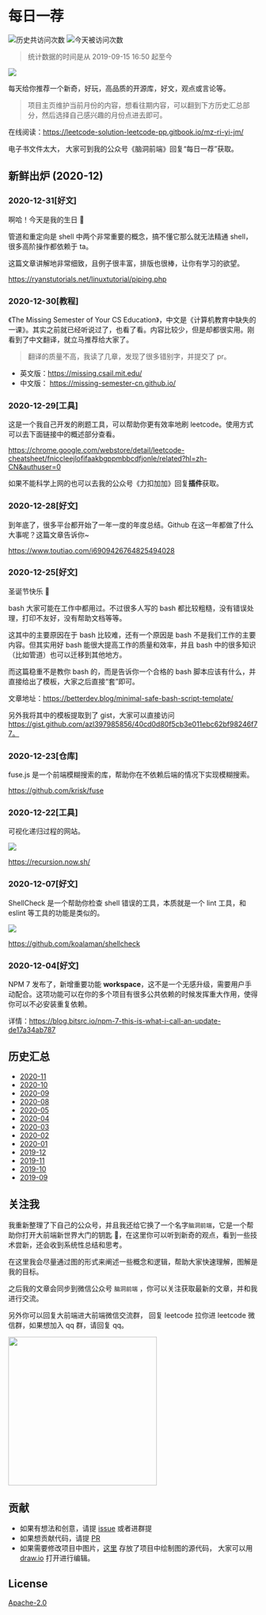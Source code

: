 # 每日一荐

![历史共访问次数](https://visitor-count-badge.herokuapp.com/total.svg?repo_id=azl397985856.daily-featured)
![今天被访问次数](https://visitor-count-badge.herokuapp.com/today.svg?repo_id=azl397985856.daily-featured)

> 统计数据的时间是从 2019-09-15 16:50 起至今

![](https://tva1.sinaimg.cn/large/006y8mN6ly1g8d0sktqrwj30hs07maae.jpg)

每天给你推荐一个新奇，好玩，高品质的开源库，好文，观点或言论等。

> 项目主页维护当前月份的内容，想看往期内容，可以翻到下方历史汇总部分，然后选择自己感兴趣的月份点进去即可。

在线阅读：https://leetcode-solution-leetcode-pp.gitbook.io/mz-ri-yi-jm/

电子书文件太大， 大家可到我的公众号《脑洞前端》回复“每日一荐”获取。

## 新鲜出炉 (2020-12)

### 2020-12-31[好文]

啊哈！今天是我的生日 🎂

管道和重定向是 shell 中两个非常重要的概念，搞不懂它那么就无法精通 shell，很多高阶操作都依赖于 ta。

这篇文章讲解地非常细致，且例子很丰富，排版也很棒，让你有学习的欲望。

https://ryanstutorials.net/linuxtutorial/piping.php

### 2020-12-30[教程]

《The Missing Semester of Your CS Education》，中文是《计算机教育中缺失的一课》。其实之前就已经听说过了，也看了看。内容比较少，但是却都很实用。刚看到了中文翻译，就立马推荐给大家了。

> 翻译的质量不高，我读了几章，发现了很多错别字，并提交了 pr。

- 英文版：https://missing.csail.mit.edu/
- 中文版： https://missing-semester-cn.github.io/

### 2020-12-29[工具]

这是一个我自己开发的刷题工具，可以帮助你更有效率地刷 leetcode。使用方式可以去下面链接中的概述部分查看。

https://chrome.google.com/webstore/detail/leetcode-cheatsheet/fniccleejlofifaakbgppmbbcdfjonle/related?hl=zh-CN&authuser=0

如果不能科学上网的也可以去我的公众号《力扣加加》回复**插件**获取。

### 2020-12-28[好文]

到年底了，很多平台都开始了一年一度的年度总结。Github 在这一年都做了什么大事呢？这篇文章告诉你~

https://www.toutiao.com/i6909426764825494028

### 2020-12-25[好文]

圣诞节快乐 🎄

bash 大家可能在工作中都用过。不过很多人写的 bash 都比较粗糙，没有错误处理，打印不友好，没有帮助文档等等。

这其中的主要原因在于 bash 比较难，还有一个原因是 bash 不是我们工作的主要内容。但其实用好 bash 能很大提高工作的质量和效率，并且 bash 中的很多知识（比如管道）也可以迁移到其他地方。

而这篇稳重不是教你 bash 的，而是告诉你一个合格的 bash 脚本应该有什么，并直接给出了模板，大家之后直接“套”即可。

文章地址：https://betterdev.blog/minimal-safe-bash-script-template/

另外我将其中的模板提取到了 gist，大家可以直接访问 https://gist.github.com/azl397985856/40cd0d80f5cb3e011ebc62bf98246f77。

### 2020-12-23[仓库]

fuse.js 是一个前端模糊搜索的库，帮助你在不依赖后端的情况下实现模糊搜索。

https://github.com/krisk/fuse

### 2020-12-22[工具]

可视化递归过程的网站。

![](https://tva1.sinaimg.cn/large/0081Kckwly1glxvy2lyyej31fp0otn2c.jpg)

https://recursion.now.sh/

### 2020-12-07[好文]

ShellCheck 是一个帮助你检查 shell 错误的工具，本质就是一个 lint 工具，和 eslint 等工具的功能是类似的。

![](https://tva1.sinaimg.cn/large/0081Kckwly1gmboimrvc3j30fc05ldgb.jpg)

https://github.com/koalaman/shellcheck

### 2020-12-04[好文]

NPM 7 发布了，新增重要功能 **workspace**，这不是一个无感升级，需要用户手动配合。这项功能可以在你的多个项目有很多公共依赖的时候发挥重大作用，使得你可以不必安装重复依赖。

详情：https://blog.bitsrc.io/npm-7-this-is-what-i-call-an-update-de17a34ab787

## 历史汇总

- [2020-11](./backup/2020-11/README.md)
- [2020-10](./backup/2020-10/README.md)
- [2020-09](./backup/2020-09/README.md)
- [2020-08](./backup/2020-08/README.md)
- [2020-05](./backup/2020-05/README.md)
- [2020-04](./backup/2020-04/README.md)
- [2020-03](./backup/2020-03/README.md)
- [2020-02](./backup/2020-02/README.md)
- [2020-01](./backup/2020-01/README.md)
- [2019-12](./backup/2019-12/README.md)
- [2019-11](./backup/2019-11/README.md)
- [2019-10](./backup/2019-10/README.md)
- [2019-09](./backup/2019-09/README.md)

## 关注我

我重新整理了下自己的公众号，并且我还给它换了一个名字`脑洞前端`，它是一个帮助你打开大前端新世界大门的钥匙 🔑，在这里你可以听到新奇的观点，看到一些技术尝新，还会收到系统性总结和思考。

在这里我会尽量通过图的形式来阐述一些概念和逻辑，帮助大家快速理解，图解是我的目标。

之后我的文章会同步到微信公众号 `脑洞前端` ，你可以关注获取最新的文章，并和我进行交流。

另外你可以回复大前端进大前端微信交流群， 回复 leetcode 拉你进 leetcode 微信群，如果想加入 qq 群，请回复 qq。

<img width="300" src="https://tva1.sinaimg.cn/large/006y8mN6ly1g7he9xdtmyj30by0byaac.jpg">

## 贡献

- 如果有想法和创意，请提 [issue](https://github.com/azl397985856/daily-featured/issues) 或者进群提
- 如果想贡献代码，请提 [PR](https://github.com/azl397985856/daily-featured/pulls)
- 如果需要修改项目中图片，[这里](./assets/) 存放了项目中绘制图的源代码， 大家可以用 [draw.io](https://www.draw.io/) 打开进行编辑。

## License

[Apache-2.0](./LICENSE)
